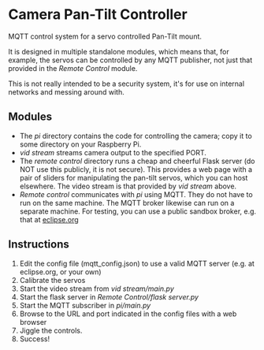 # Camera Pan-Tilt Controller
MQTT control system for a servo controlled Pan-Tilt mount.

It is designed in multiple standalone modules, which means that, 
for example, the servos can be controlled by any MQTT publisher, 
not just that provided in the _Remote Control_ module.

This is not really intended to be a security system, it's for use on internal networks
and messing around with.

## Modules
* The _pi_ directory contains the code for controlling the camera; copy it to some directory on your Raspberry Pi.
* _vid stream_ streams camera output to the specified PORT. 
* The _remote control_ directory runs a cheap and cheerful Flask server (do NOT use this publicly, it is not secure). 
This provides a web page with a pair of sliders for manipulating the pan-tilt servos, 
  which you can host elsewhere. The video stream is that provided by _vid stream_ above.
* _Remote control_ communicates with _pi_ using MQTT. They do not have to run on the same machine. 
The MQTT broker likewise can run on a separate machine. 
For testing, you can use a public sandbox broker, 
  e.g. that at [eclipse.org](https://iot.eclipse.org/getting-started/#sandboxes)
  
## Instructions
1. Edit the config file (mqtt_config.json) to use a valid MQTT server (e.g. at eclipse.org, or your own)
1. Calibrate the servos
1. Start the video stream from _vid stream/main.py_
1. Start the flask server in _Remote Control/flask server.py_
1. Start the MQTT subscriber in _pi/main.py_
1. Browse to the URL and port indicated in the config files with a web browser
1. Jiggle the controls. 
1. Success!